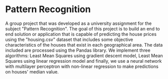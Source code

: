 # Pattern Recognition
A group project that was developed as a university assignment for the subject "Pattern Recognition".
The goal of this project is to build an end to end solution or application that is capable of predicting the house prices using the "housing.csv" dataset that includes some objective characteristics of the houses that exist in each geographical area. The data included are processed using the Pandas library. We implement three algorithms: Least Mean Squares using gradient descent model, Least Mean Squares using linear regression model and finally, we use a neural network with multilayer perceptron with non-linear regression to make predictions on houses' median value.
